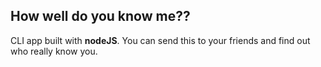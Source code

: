 ## How well do you know me??

CLI app built with **nodeJS**. You can send this to your friends and find out who really know you.